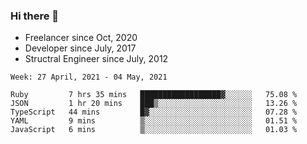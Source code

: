 ### Hi there 👋

- Freelancer since Oct, 2020
- Developer since July, 2017
- Structral Engineer since July, 2012

<!--START_SECTION:waka-->
```text
Week: 27 April, 2021 - 04 May, 2021

Ruby         7 hrs 35 mins   ██████████████████▓░░░░░░   75.08 % 
JSON         1 hr 20 mins    ███▒░░░░░░░░░░░░░░░░░░░░░   13.26 % 
TypeScript   44 mins         █▓░░░░░░░░░░░░░░░░░░░░░░░   07.28 % 
YAML         9 mins          ▒░░░░░░░░░░░░░░░░░░░░░░░░   01.51 % 
JavaScript   6 mins          ▒░░░░░░░░░░░░░░░░░░░░░░░░   01.03 % 
```
<!--END_SECTION:waka-->
